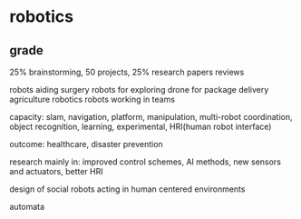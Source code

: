 
# robotics

## grade

25% brainstorming, 50 projects, 25% research papers reviews

robots aiding surgery
robots for exploring
drone for package delivery
agriculture robotics
robots working in teams

capacity: slam, navigation, platform, manipulation, multi-robot coordination, object recognition, learning, experimental, HRI(human robot interface)

outcome: healthcare, disaster prevention

research mainly in: improved control schemes, AI methods, new sensors and actuators, better HRI

design of social robots acting in human centered environments

automata